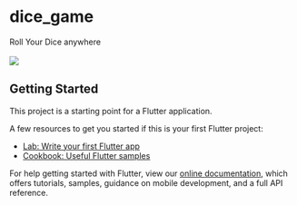 # dice_game

Roll  Your Dice anywhere 
<br/><br/>
<img src="https://github.com/Dheer08/Flutter-Development/blob/master/Demo%20of%20all%20apps/Dicee.gif">


## Getting Started

This project is a starting point for a Flutter application.

A few resources to get you started if this is your first Flutter project:

- [Lab: Write your first Flutter app](https://flutter.dev/docs/get-started/codelab)
- [Cookbook: Useful Flutter samples](https://flutter.dev/docs/cookbook)

For help getting started with Flutter, view our
[online documentation](https://flutter.dev/docs), which offers tutorials,
samples, guidance on mobile development, and a full API reference.
